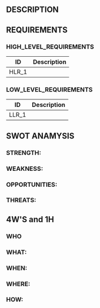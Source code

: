
## DESCRIPTION 

## REQUIREMENTS
### HIGH_LEVEL_REQUIREMENTS
|ID|Description|
|-|-|
|HLR_1|

### LOW_LEVEL_REQUIREMENTS
|ID|Description|
|-|-|
|LLR_1|

## SWOT ANAMYSIS
### STRENGTH:

### WEAKNESS:

### OPPORTUNITIES:

### THREATS:

## 4W'S and 1H
### WHO

### WHAT:

### WHEN:

### WHERE:

### HOW:
